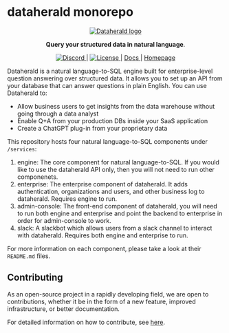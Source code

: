 # dataherald monorepo

<p align="center">
  <a href="https://dataherald.com"><img src="https://files.dataherald.com/logos/dataherald.png" alt="Dataherald logo"></a>
</p>

<p align="center">
    <b>Query your structured data in natural language</b>. <br />
</p>

<p align="center">
  <a href="https://discord.gg/A59Uxyy2k9" target="_blank">
      <img src="https://img.shields.io/discord/1138593282184716441" alt="Discord">
  </a> |
  <a href="./LICENSE" target="_blank">
      <img src="https://img.shields.io/static/v1?label=license&message=Apache 2.0&color=white" alt="License">
  </a> |
  <a href="https://dataherald.readthedocs.io/" target="_blank">
      Docs
  </a> |
  <a href="https://www.dataherald.com/" target="_blank">
      Homepage
  </a>
</p>

Dataherald is a natural language-to-SQL engine built for enterprise-level question answering over structured data. It allows you to set up an API from your database that can answer questions in plain English. You can use Dataherald to:

- Allow business users to get insights from the data warehouse without going through a data analyst
- Enable Q+A from your production DBs inside your SaaS application
- Create a ChatGPT plug-in from your proprietary data

This repository hosts four natural language-to-SQL components under `/services`:

1. engine: The core component for natural language-to-SQL. If you would like to use the dataherald API only, then you will not need to run other componenets.
2. enterprise: The enterprise component of dataherald. It adds authentication, organizations and users, and other business log to dataherald. Requires engine to run.
3. admin-console: The front-end component of dataherald, you will need to run both engine and enterprise and point the backend to enterprise in order for admin-console to work.
4. slack: A slackbot which allows users from a slack channel to interact with dataherald. Requires both engine and enterprise to run.

For more information on each component, please take a look at their `README.md` files.

## Contributing
As an open-source project in a rapidly developing field, we are open to contributions, whether it be in the form of a new feature, improved infrastructure, or better documentation.

For detailed information on how to contribute, see [here](CONTRIBUTING.md).